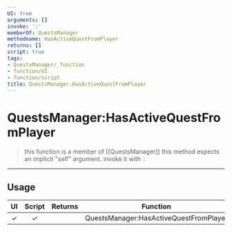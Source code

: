 ```yaml
---
UI: true
arguments: []
invoke: ':'
memberOf: QuestsManager
methodname: HasActiveQuestFromPlayer
returns: []
script: true
tags:
- QuestsManager/_function
- function/UI
- function/script
title: QuestsManager.HasActiveQuestFromPlayer
---
```

# QuestsManager:HasActiveQuestFromPlayer
> this function is a member of [[QuestsManager]]
> this method expects an implicit "self" argument. invoke it with `:`
-----
## Usage
|  UI | Script | Returns | Function | Arguments |
|:---:|:------:|-------:|:--------:|:---------|
|✓|✓||QuestsManager:HasActiveQuestFromPlayer||

